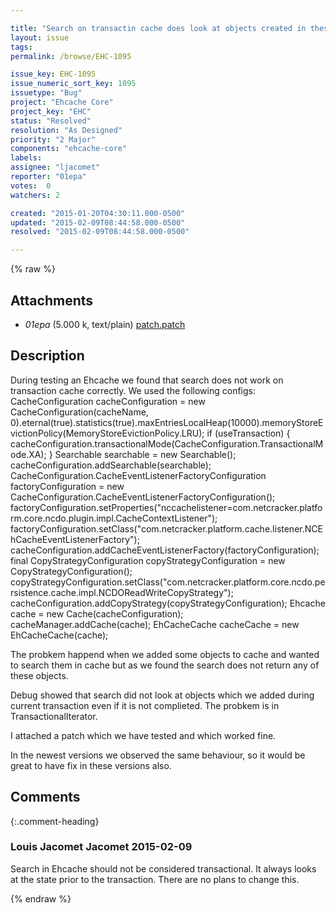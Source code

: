 ```yaml
---

title: "Search on transactin cache does look at objects created in thesame transaction"
layout: issue
tags: 
permalink: /browse/EHC-1095

issue_key: EHC-1095
issue_numeric_sort_key: 1095
issuetype: "Bug"
project: "Ehcache Core"
project_key: "EHC"
status: "Resolved"
resolution: "As Designed"
priority: "2 Major"
components: "ehcache-core"
labels: 
assignee: "ljacomet"
reporter: "01epa"
votes:  0
watchers: 2

created: "2015-01-20T04:30:11.000-0500"
updated: "2015-02-09T08:44:58.000-0500"
resolved: "2015-02-09T08:44:58.000-0500"

---
```




{% raw %}


## Attachments
  
* <em>01epa</em> (5.000 k, text/plain) [patch.patch](/attachments/EHC/EHC-1095/patch.patch)
  



## Description

<div markdown="1" class="description">

During testing an Ehcache we found that search does not work on transaction cache correctly.
We used the following configs:
CacheConfiguration cacheConfiguration = new CacheConfiguration(cacheName, 0).eternal(true).statistics(true).maxEntriesLocalHeap(10000).memoryStoreEvictionPolicy(MemoryStoreEvictionPolicy.LRU);
        if (useTransaction) {
            cacheConfiguration.transactionalMode(CacheConfiguration.TransactionalMode.XA);
        }
        Searchable searchable = new Searchable();
        cacheConfiguration.addSearchable(searchable);
        CacheConfiguration.CacheEventListenerFactoryConfiguration factoryConfiguration = new CacheConfiguration.CacheEventListenerFactoryConfiguration();
        factoryConfiguration.setProperties("nccachelistener=com.netcracker.platform.core.ncdo.plugin.impl.CacheContextListener");
        factoryConfiguration.setClass("com.netcracker.platform.cache.listener.NCEhCacheEventListenerFactory");
        cacheConfiguration.addCacheEventListenerFactory(factoryConfiguration);
        final CopyStrategyConfiguration copyStrategyConfiguration = new CopyStrategyConfiguration();
        copyStrategyConfiguration.setClass("com.netcracker.platform.core.ncdo.persistence.cache.impl.NCDOReadWriteCopyStrategy");
        cacheConfiguration.addCopyStrategy(copyStrategyConfiguration);
        Ehcache cache = new Cache(cacheConfiguration);
        cacheManager.addCache(cache);
        EhCacheCache cacheCache = new EhCacheCache(cache);


The probkem happend when we added some objects to cache and wanted to search them in cache but as we found the search does not return any of these objects.

Debug showed that search did not look at objects which we added during current transaction even if it is not complieted. The probkem is in TransactionalIterator.

I attached a patch which we have tested and which worked fine.

In the newest versions we observed the same behaviour, so it would be great to have fix in these versions also.

</div>

## Comments


{:.comment-heading}
### **Louis Jacomet Jacomet** <span class="date">2015-02-09</span>

<div markdown="1" class="comment">

Search in Ehcache should not be considered transactional. It always looks at the state prior to the transaction.
There are no plans to change this.

</div>



{% endraw %}
